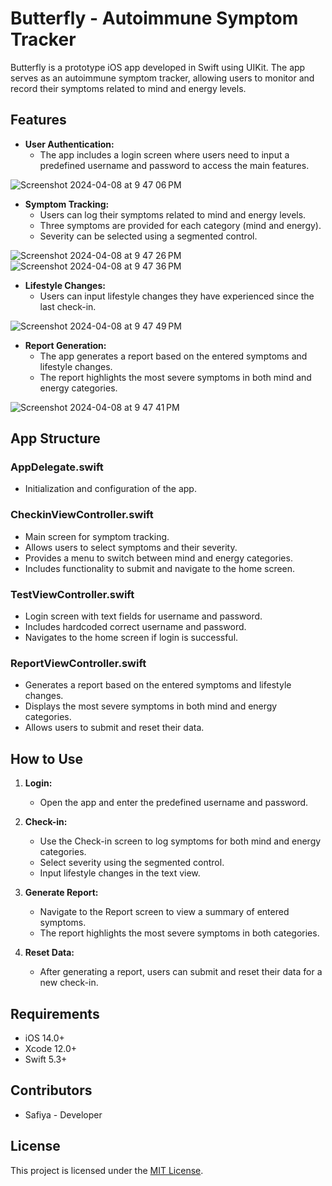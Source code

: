 # Butterfly - Autoimmune Symptom Tracker

Butterfly is a prototype iOS app developed in Swift using UIKit. The app serves as an autoimmune symptom tracker, allowing users to monitor and record their symptoms related to mind and energy levels.
## Features

- **User Authentication:**
  - The app includes a login screen where users need to input a predefined username and password to access the main features.

![Screenshot 2024-04-08 at 9 47 06 PM](https://github.com/safiyamak/Butterfly/assets/146744427/c2c2a281-38a0-402e-bb9a-c22efbb5c0ab)


- **Symptom Tracking:**
  - Users can log their symptoms related to mind and energy levels.
  - Three symptoms are provided for each category (mind and energy).
  - Severity can be selected using a segmented control.

![Screenshot 2024-04-08 at 9 47 26 PM](https://github.com/safiyamak/Butterfly/assets/146744427/ad896a6d-8c9c-4df8-a256-b771ab7f0f12) ![Screenshot 2024-04-08 at 9 47 36 PM](https://github.com/safiyamak/Butterfly/assets/146744427/b9f67da4-6f78-4420-bca0-bc6ac0e63788)

- **Lifestyle Changes:**
  - Users can input lifestyle changes they have experienced since the last check-in.

![Screenshot 2024-04-08 at 9 47 49 PM](https://github.com/safiyamak/Butterfly/assets/146744427/daeb74f8-622e-4240-8547-327ad1984077)

- **Report Generation:**
  - The app generates a report based on the entered symptoms and lifestyle changes.
  - The report highlights the most severe symptoms in both mind and energy categories.

![Screenshot 2024-04-08 at 9 47 41 PM](https://github.com/safiyamak/Butterfly/assets/146744427/f3b5968a-c2c8-4392-a0e0-69abb07146b7)

## App Structure

### AppDelegate.swift
- Initialization and configuration of the app.

### CheckinViewController.swift
- Main screen for symptom tracking.
- Allows users to select symptoms and their severity.
- Provides a menu to switch between mind and energy categories.
- Includes functionality to submit and navigate to the home screen.

### TestViewController.swift
- Login screen with text fields for username and password.
- Includes hardcoded correct username and password.
- Navigates to the home screen if login is successful.

### ReportViewController.swift
- Generates a report based on the entered symptoms and lifestyle changes.
- Displays the most severe symptoms in both mind and energy categories.
- Allows users to submit and reset their data.

## How to Use

1. **Login:**
   - Open the app and enter the predefined username and password.

2. **Check-in:**
   - Use the Check-in screen to log symptoms for both mind and energy categories.
   - Select severity using the segmented control.
   - Input lifestyle changes in the text view.

3. **Generate Report:**
   - Navigate to the Report screen to view a summary of entered symptoms.
   - The report highlights the most severe symptoms in both categories.

4. **Reset Data:**
   - After generating a report, users can submit and reset their data for a new check-in.

## Requirements

- iOS 14.0+
- Xcode 12.0+
- Swift 5.3+

## Contributors

- Safiya - Developer

## License

This project is licensed under the [MIT License](LICENSE.md).
